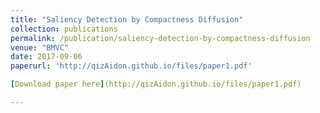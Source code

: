 ```yaml
---
title: "Saliency Detection by Compactness Diffusion"
collection: publications
permalink: /publication/saliency-detection-by-compactness-diffusion
venue: "BMVC"
date: 2017-09-06
paperurl: 'http://qizAidon.github.io/files/paper1.pdf'

[Download paper here](http://qizAidon.github.io/files/paper1.pdf)

---
```

